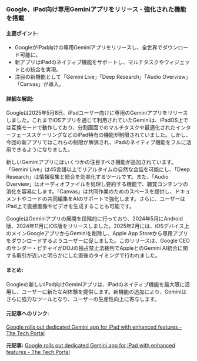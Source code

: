 ### Google、iPad向け専用Geminiアプリをリリース - 強化された機能を搭載

#### 主要ポイント:
- GoogleがiPad向けの専用Geminiアプリをリリースし、全世界でダウンロード可能に。
- 新アプリはiPadのネイティブ機能をサポートし、マルチタスクやウィジェットとの統合を実現。
- 注目の新機能として「Gemini Live」「Deep Research」「Audio Overview」「Canvas」が導入。

#### 詳細な解説:
Googleは2025年5月8日、iPadユーザー向けに専用のGeminiアプリをリリースしました。これまでiOSアプリを通じて利用されていたGeminiは、iPadOS上では互換モードで動作しており、分割画面でのマルチタスクや最適化されたインターフェーススケーリングなどのiPad特有の機能が制限されていました。しかし、今回の新アプリではこれらの制限が解消され、iPadのネイティブ機能をフルに活用できるようになりました。

新しいGeminiアプリにはいくつかの注目すべき機能が追加されています。「Gemini Live」は45言語以上でリアルタイムの自然な会話を可能にし、「Deep Research」は情報収集と統合を効率化するツールです。また、「Audio Overview」はオーディオファイルを処理し要約する機能で、聴覚コンテンツの消化を容易にします。「Canvas」は共同作業のためのスペースを提供し、ドキュメントやコードの共同編集をAIのサポートで強化します。さらに、ユーザーはiPad上で直接画像やビデオを生成することも可能です。

GoogleはGeminiアプリの展開を段階的に行っており、2024年5月にAndroid版、2024年11月にiOS版をリリースしました。2025年2月には、iOSデバイス上のメインGoogleアプリからGeminiを削除し、Apple App Storeから専用アプリをダウンロードするようユーザーに促しました。このリリースは、Google CEOのサンダー・ピチャイがDOJの独占禁止法裁判でAppleとのGemini AI統合に関する取引が近いと明らかにした直後のタイミングで行われました。

#### まとめ:
Googleの新しいiPad向けGeminiアプリは、iPadのネイティブ機能を最大限に活用し、ユーザーに新たなAI体験を提供します。新機能の追加により、Geminiはさらに強力なツールとなり、ユーザーの生産性向上に寄与します。

#### 元記事へのリンク:
[Google rolls out dedicated Gemini app for iPad with enhanced features - The Tech Portal](https://thetechportal.com/2025/05/08/google-rolls-out-dedicated-gemini-app-for-ipad-with-enhanced-features/)

**元記事:** [Google rolls out dedicated Gemini app for iPad with enhanced features - The Tech Portal](https://thetechportal.com/2025/05/08/google-rolls-out-dedicated-gemini-app-for-ipad-with-enhanced-features/)